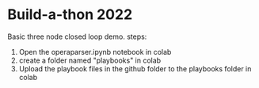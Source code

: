 
# Build-a-thon 2022

Basic three node closed loop demo.
steps:
1. Open the operaparser.ipynb notebook in colab
2. create a folder named "playbooks" in colab
3. Upload the playbook files in the github folder to the playbooks folder in colab




